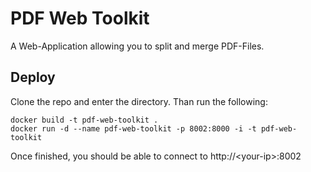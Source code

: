 # PDF Web Toolkit

A Web-Application allowing you to split and merge PDF-Files.

## Deploy

Clone the repo and enter the directory. Than run the following:

    docker build -t pdf-web-toolkit .
    docker run -d --name pdf-web-toolkit -p 8002:8000 -i -t pdf-web-toolkit

Once finished, you should be able to connect to http://\<your-ip\>:8002



